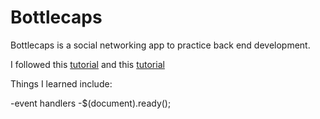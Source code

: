 # Bottlecaps

Bottlecaps is a social networking app to practice back end development.

I followed this [tutorial](http://portlandcodeschool.github.io/jse/2015/09/14/sep14-backbone1/) and this [tutorial](http://portlandcodeschool.github.io/jse/2015/09/16/sep16-backbone2/)

Things I learned include:

-event handlers
-$(document).ready();